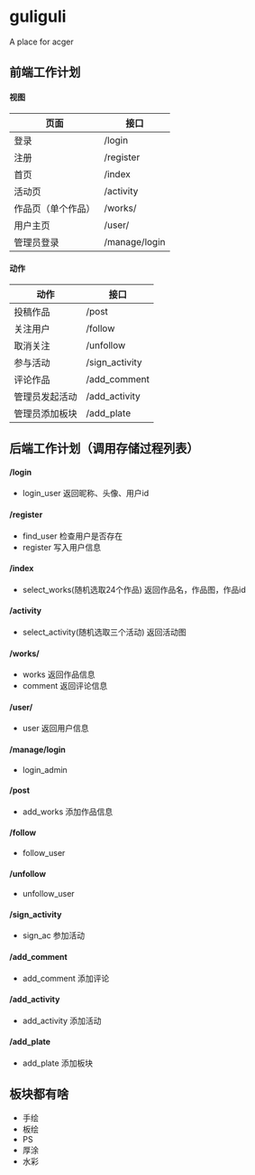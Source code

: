 # guliguli
A place for acger

## 前端工作计划
#### 视图
页面 | 接口
--- | ---
登录 | /login
注册 | /register
首页 | /index
活动页 | /activity
作品页（单个作品） | /works/<worksid>
用户主页 | /user/<userid>
管理员登录 | /manage/login

#### 动作
动作 | 接口
--- | ---
投稿作品 | /post
关注用户 | /follow
取消关注 | /unfollow
参与活动 | /sign_activity
评论作品 | /add_comment
管理员发起活动 | /add_activity
管理员添加板块 | /add_plate

## 后端工作计划（调用存储过程列表）
#### /login
+ login_user 返回昵称、头像、用户id
#### /register
+ find_user 检查用户是否存在
+ register 写入用户信息
#### /index
+ select_works(随机选取24个作品) 返回作品名，作品图，作品id
#### /activity
+ select_activity(随机选取三个活动) 返回活动图
#### /works/<worksid>
+ works 返回作品信息
+ comment 返回评论信息
#### /user/<userid>
+ user 返回用户信息
#### /manage/login
+ login_admin 
#### /post
+ add_works 添加作品信息
#### /follow
+ follow_user
#### /unfollow
+ unfollow_user
#### /sign_activity
+ sign_ac 参加活动
#### /add_comment
+ add_comment 添加评论
#### /add_activity
+ add_activity 添加活动
#### /add_plate
+ add_plate 添加板块

## 板块都有啥
+ 手绘
+ 板绘
+ PS
+ 厚涂
+ 水彩